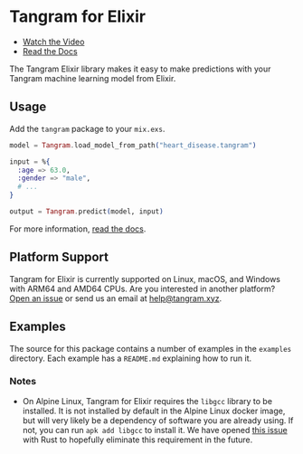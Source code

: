 # Tangram for Elixir

- [Watch the Video](https://www.tangram.xyz)
- [Read the Docs](https://www.tangram.xyz/docs)

The Tangram Elixir library makes it easy to make predictions with your Tangram machine learning model from Elixir.

## Usage

Add the `tangram` package to your `mix.exs`.

```elixir
model = Tangram.load_model_from_path("heart_disease.tangram")

input = %{
  :age => 63.0,
  :gender => "male",
  # ...
}

output = Tangram.predict(model, input)
```

For more information, [read the docs](https://www.tangram.xyz/docs).

## Platform Support

Tangram for Elixir is currently supported on Linux, macOS, and Windows with ARM64 and AMD64 CPUs. Are you interested in another platform? [Open an issue](https://github.com/tangramxyz/tangram/issues/new) or send us an email at [help@tangram.xyz](mailto:help@tangram.xyz).

## Examples

The source for this package contains a number of examples in the `examples` directory. Each example has a `README.md` explaining how to run it.

### Notes

- On Alpine Linux, Tangram for Elixir requires the `libgcc` library to be installed. It is not installed by default in the Alpine Linux docker image, but will very likely be a dependency of software you are already using. If not, you can run `apk add libgcc` to install it. We have opened [this issue](https://github.com/rust-lang/rust/issues/82521) with Rust to hopefully eliminate this requirement in the future.
